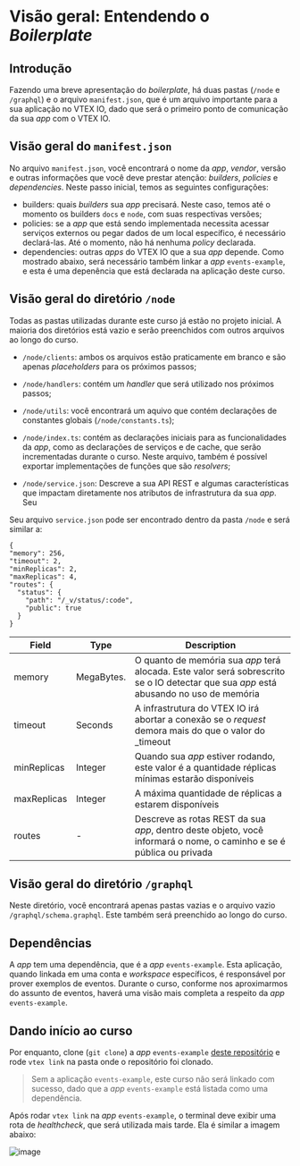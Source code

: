   # Visão geral: Entendendo o _Boilerplate_

## Introdução

Fazendo uma breve apresentação do _boilerplate_, há duas pastas (`/node` e `/graphql`) e o arquivo `manifest.json`, que é um arquivo importante para a sua aplicação no VTEX IO, dado que será o primeiro ponto de comunicação da sua _app_ com o VTEX IO.

## Visão geral do `manifest.json`

No arquivo `manifest.json`, você encontrará o nome da _app_, _vendor_, versão e outras informações que você deve prestar atenção: _builders_, _policies_ e _dependencies_. Neste passo inicial, temos as seguintes configurações:

- builders: quais _builders_ sua _app_ precisará. Neste caso, temos até o momento os builders `docs` e `node`, com suas respectivas versões;
- policies: se a _app_ que está sendo implementada necessita acessar serviços externos ou pegar dados de um local específico, é necessário declará-las. Até o momento, não há nenhuma _policy_ declarada.
- dependencies: outras _apps_ do VTEX IO que a sua _app_ depende. Como mostrado abaixo, será necessário também linkar a _app_ `events-example`, e esta é uma depenência que está declarada na aplicação deste curso.

## Visão geral do diretório `/node`

Todas as pastas utilizadas durante este curso já estão no projeto inicial. A maioria dos diretórios está vazio e serão preenchidos com outros arquivos ao longo do curso.

- `/node/clients`: ambos os arquivos estão praticamente em branco e são apenas _placeholders_ para os próximos passos;

- `/node/handlers`: contém um _handler_ que será utilizado nos próximos passos;

- `/node/utils`: você encontrará um aquivo que contém declarações de constantes globais (`/node/constants.ts`);

- `/node/index.ts`: contém as declarações iniciais para as funcionalidades da _app_, como as declarações de serviços e de cache, que serão incrementadas durante o curso. Neste arquivo, também é possível exportar implementações de funções que são _resolvers_;

- `/node/service.json`: Descreve a sua API REST e algumas características que impactam diretamente nos atributos de infrastrutura da sua _app_. Seu 
  
Seu arquivo `service.json` pode ser encontrado dentro da pasta `/node` e será similar a:

  ```
  {
  "memory": 256,
  "timeout": 2,
  "minReplicas": 2,
  "maxReplicas": 4,
  "routes": {
    "status": {
      "path": "/_v/status/:code",
      "public": true
    }
  }
  ```

  | Field       | Type       | Description                                                                                                                      |
  | ----------- | ---------- | -------------------------------------------------------------------------------------------------------------------------------- |
  | memory      | MegaBytes. | O quanto de memória sua _app_ terá alocada. Este valor será sobrescrito se o IO detectar que sua _app_ está abusando no uso de memória
  | timeout     | Seconds    | A infrastrutura do VTEX IO irá abortar a conexão se o _request_ demora mais do que o valor do _timeout
  | minReplicas | Integer    | Quando sua _app_ estiver rodando, este valor é a quantidade réplicas mínimas estarão disponíveis             |
  | maxReplicas | Integer    | A máxima quantidade de réplicas a estarem disponíveis                                                                  |
  | routes      | -          | Descreve as rotas REST da sua _app_, dentro deste objeto, você informará o nome, o caminho e se é pública ou privada |

## Visão geral do diretório `/graphql`

Neste diretório, você encontrará apenas pastas vazias e o arquivo vazio `/graphql/schema.graphql`. Este também será preenchido ao longo do curso.

## Dependências

A _app_ tem uma dependência, que é a _app_ `events-example`. Esta aplicação, quando linkada em uma conta e _workspace_ específicos, é responsável por prover exemplos de eventos. Durante o curso, conforme nos aproximarmos do assunto de eventos, haverá uma visão mais completa a respeito da _app_ `events-example`.

## Dando início ao curso

Por enquanto, clone (`git clone`) a _app_ `events-example` [deste repositório](https://github.com/vtex-apps/events-example) e rode `vtex link` na pasta onde o repositório foi clonado.

> Sem a aplicação `events-example`, este curso não será linkado com sucesso, dado que a _app_ `events-example` está listada como uma dependência.

Após rodar `vtex link` na _app_ `events-example`, o terminal deve exibir uma rota de _healthcheck_, que será utilizada mais tarde. Ela é similar a imagem abaixo:

![image](https://user-images.githubusercontent.com/43679629/83797811-91777480-a679-11ea-9bc9-9d32ace321d7.png)